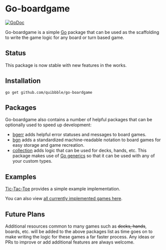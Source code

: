 # Go-boardgame

[![GoDoc](https://godoc.org/github.com/quibbble/go-boardgame?status.svg)](https://godoc.org/github.com/quibbble/go-boardgame)

Go-boardgame is a simple [Go](https://golang.org) package that can be used as the scaffolding to write the game logic for any board or turn based game.

## Status

This package is now stable with new features in the works. 

## Installation

```
go get github.com/quibbble/go-boardgame
```

## Packages

Go-boardgame also contains a number of helpful packages that can be optionally used to speed up development:

- [bgerr](https://github.com/quibbble/go-boardgame/tree/main/pkg/bgerr) adds helpful error statuses and messages to board games.
- [bgn](https://github.com/quibbble/go-boardgame/tree/main/pkg/bgn) adds a standardized machine-readable notation to board games for easy storage and game recreation.
- [collection](https://github.com/quibbble/go-boardgame/tree/main/pkg/collection) adds logic that can be used for decks, hands, etc. This package makes use of [Go generics](https://go.dev/doc/tutorial/generics) so that it can be used with any of your custom types.

## Examples

[Tic-Tac-Toe](https://github.com/quibbble/go-boardgame/tree/main/examples/tictactoe) provides a simple example implementation.

You can also view [all currently implemented games here](https://github.com/quibbble#currently-implemented-games).

## Future Plans

Additional resources common to many games such as ~~decks, hands~~, boards, etc. will be added to the above packages list as time goes on to make writing the logic for these games a far faster process. Any ideas or PRs to improve or add additional features are always welcome.
